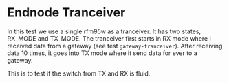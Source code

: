 # Endnode Tranceiver

In this test we use a single rfm95w as a tranceiver. It has two states, RX_MODE and TX_MODE. The tranceiver first starts in RX mode where i received data from a gateway (see test `gateway-tranceiver`). After receiving data 10 times, it goes into TX mode where it send data for ever to a gateway. 

This is to test if the switch from TX and RX is fluid. 
